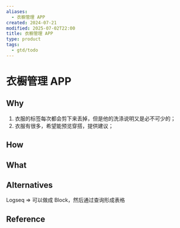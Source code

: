 ```yaml
---
aliases:
  - 衣橱管理 APP
created: 2024-07-21
modified: 2025-07-02T22:00
title: 衣橱管理 APP
type: product
tags:
  - gtd/todo
---
```


# 衣橱管理 APP

## Why

1. 衣服的标签每次都会剪下来丢掉，但是他的洗涤说明又是必不可少的；
2. 衣服有很多，希望能预览穿搭，提供建议；

## How

## What

## Alternatives

Logseq => 可以做成 Block，然后通过查询形成表格

## Reference
